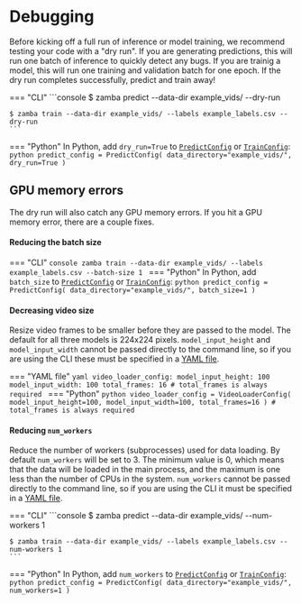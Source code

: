 # Debugging

Before kicking off a full run of inference or model training, we recommend testing your code with a "dry run". If you are generating predictions, this will run one batch of inference to quickly detect any bugs. If you are trainig a model, this will run one training and validation batch for one epoch. If the dry run completes successfully, predict and train away!

=== "CLI"
    ```console
    $ zamba predict --data-dir example_vids/ --dry-run

    $ zamba train --data-dir example_vids/ --labels example_labels.csv --dry-run
    ```
=== "Python"
    In Python, add `dry_run=True` to [`PredictConfig`](configurations.md#prediction-arguments) or [`TrainConfig`](configurations.md#training-arguments):
    ```python
    predict_config = PredictConfig(
        data_directory="example_vids/", dry_run=True
    )
    ```

## GPU memory errors

The dry run will also catch any GPU memory errors. If you hit a GPU memory error, there are a couple fixes.

#### Reducing the batch size
  
=== "CLI"
    ```console
    zamba train --data-dir example_vids/ --labels example_labels.csv --batch-size 1
    ```
=== "Python"
    In Python, add `batch_size` to [`PredictConfig`](configurations.md#prediction-arguments) or [`TrainConfig`](configurations.md#training-arguments):
    ```python
    predict_config = PredictConfig(
        data_directory="example_vids/", batch_size=1
    )
    ```

#### Decreasing video size

Resize video frames to be smaller before they are passed to the model. The default for all three models is 224x224 pixels. `model_input_height` and `model_input_width` cannot be passed directly to the command line, so if you are using the CLI these must be specified in a [YAML file](yaml-config.md).

=== "YAML file"
    ```yaml
    video_loader_config:
        model_input_height: 100
        model_input_width: 100
        total_frames: 16 # total_frames is always required
    ```
=== "Python"
    ```python
    video_loader_config = VideoLoaderConfig(
        model_input_height=100, model_input_width=100, total_frames=16
    ) # total_frames is always required
    ```

#### Reducing `num_workers`

Reduce the number of workers (subprocesses) used for data loading. By default `num_workers` will be set to 3. The minimum value is 0, which means that the data will be loaded in the main process, and the maximum is one less than the number of CPUs in the system. `num_workers` cannot be passed directly to the command line, so if you are using the CLI it must be specified in a [YAML file](yaml-config.md).

=== "CLI"
    ```console
    $ zamba predict --data-dir example_vids/ --num-workers 1

    $ zamba train --data-dir example_vids/ --labels example_labels.csv --num-workers 1
    ```
=== "Python"
    In Python, add `num_workers` to [`PredictConfig`](configurations.md#prediction-arguments) or [`TrainConfig`](configurations.md#training-arguments):
    ```python
    predict_config = PredictConfig(
        data_directory="example_vids/", num_workers=1
    )
    ```
